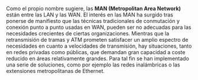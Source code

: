 Como el propio nombre sugiere, las **MAN (Metropolitan Area Network)** están entre las LAN y las WAN. El interés en las MAN ha surgido tras ponerse de manifiesto que las técnicas tradicionales de conmutación y conexión punto a punto usadas en WAN, pueden ser no adecuadas para las necesidades crecientes de ciertas organizaciones. Mientras que la retransmisión de tramas y ATM prometen satisfacer un amplio espectro de necesidades en cuanto a velocidades de transmisión, hay situaciones, tanto en redes privadas como públicas, que demandan gran capacidad a coste reducido en áreas relativamente grandes. Para tal fin se han implementado una serie de soluciones, como por ejemplo las redes inalámbricas o las extensiones metropolitanas de Ethernet.